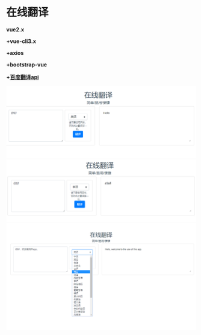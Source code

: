#  在线翻译
<b>
vue2.x<br>

+vue-cli3.x<br>

+axios<br>

+bootstrap-vue<br>

+[百度翻译api](http://api.fanyi.baidu.com/api/trans/product/index)

</b>

![Image](./sample-img/sample0.png)
![Image](./sample-img/sample1.png)
![Image](./sample-img/sample2.png)